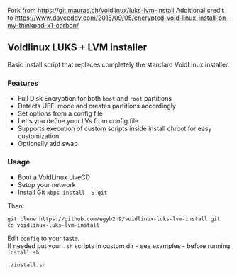 Fork from https://git.mauras.ch/voidlinux/luks-lvm-install
Additional credit to https://www.daveeddy.com/2018/09/05/encrypted-void-linux-install-on-my-thinkpad-x1-carbon/

Voidlinux LUKS + LVM installer
------------------------------

Basic install script that replaces completely the standard VoidLinux installer.  

### Features

- Full Disk Encryption for both `boot` and `root` partitions
- Detects UEFI mode and creates partitions accordingly
- Set options from a config file
- Let's you define your LVs from config file
- Supports execution of custom scripts inside install chroot for easy customization
- Optionally add swap

### Usage

- Boot a VoidLinux LiveCD
- Setup your network
- Install Git `xbps-install -S git`

Then:

```
git clone https://github.com/egyb2h9/voidlinux-luks-lvm-install.git
cd voidlinux-luks-lvm-install
```
Edit `config` to your taste.  
If needed put your `.sh` scripts in custom dir - see examples - before running `install.sh`  
```
./install.sh
```
